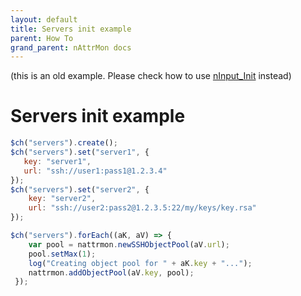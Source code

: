 ```yaml
---
layout: default
title: Servers init example
parent: How To
grand_parent: nAttrMon docs
---
```


(this is an old example. Please check how to use [nInput_Init](/docs/concepts/nAttrMon-nInput_Init) instead)

# Servers init example

````javascript
$ch("servers").create();
$ch("servers").set("server1", {
   key: "server1",
   url: "ssh://user1:pass1@1.2.3.4"
});
$ch("servers").set("server2", {
    key: "server2",
    url: "ssh://user2:pass2@1.2.3.5:22/my/keys/key.rsa"
});

$ch("servers").forEach((aK, aV) => {
    var pool = nattrmon.newSSHObjectPool(aV.url);
    pool.setMax(1);
    log("Creating object pool for " + aK.key + "...");
    nattrmon.addObjectPool(aV.key, pool);
 });
````